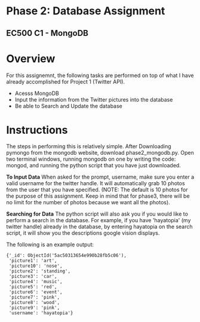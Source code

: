 Phase 2: Database Assignment
=============================
EC500 C1 - MongoDB
-------------------



# Overview
For this assignemnt, the following tasks are performed on top of what I have already accomplished for Project 1 (Twitter API).
- Acesss MongoDB
- Input the information from the Twitter pictures into the database
- Be able to Search and Update the database




# Instructions
The steps in performing this is relatively simple. After Downloading pymongo from the mongodb website, download phase2_mongodb.py. Open two terminal windows, running mongodb on one by writing the code: mongod, and running the python script that you have just downloaded.




**To Input Data** 
When asked for the prompt, username, make sure you enter a valid username for the twitter handle. It will automatically grab 10 photos from the user that you have specified. (NOTE: The default is 10 photos for the purpose of this assignment. Keep in mind that for phase3, there will be no limit for the number of photos because we want all the photos).


**Searching for Data**
The python script will also ask you if you would like to perform a search in the database. For example, if you have 'hayatopia' (my twitter handle) already in the database, by entering hayatopia on the search script, it will show you the descriptions google vision displays. 

The following is an example output:

```
{'_id': ObjectId('5ac50313654e990b28fb5c06'),
 'picture1': 'art',
 'picture10': 'nose',
 'picture2': 'standing',
 'picture3': 'car',
 'picture4': 'music',
 'picture5': 'red',
 'picture6': 'event',
 'picture7': 'pink',
 'picture8': 'wood',
 'picture9': 'pink',
 'username': 'hayatopia'}
```
